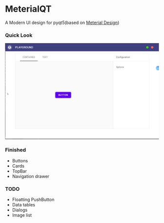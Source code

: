 # MeterialQT

A Modern UI design for pyqt5(based on [Meterial Design](https://www.material.io/))

### Quick Look
![image](https://github.com/liuxiangdi/MeterialQT/blob/master/demo.gif)

### Finished
+ Buttons
+ Cards
+ TopBar
+ Navigation drawer

### TODO
+ Floatting PushButton
+ Data tables
+ Dialogs
+ Image list